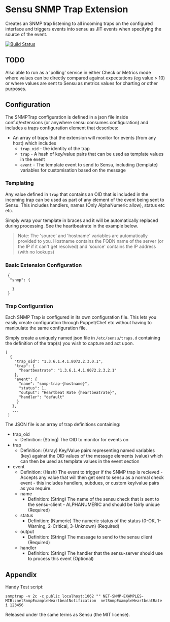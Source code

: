 # Sensu SNMP Trap Extension

Creates an SNMP trap listening to all incoming traps on the configured interface and triggers events into sensu as JIT events when specifying the source of the event.

[ ![Build Status](https://travis-ci.org/warmfusion/sensu-extension-snmptrap.svg)](https://travis-ci.org/warmfusion/sensu-extension-snmptrap)


## TODO

Also able to run as a 'polling' service in either Check or Metrics mode where values can be directly compared against expectations (eg value > 10)
or where values are sent to Sensu as metrics values for charting or other purposes.


## Configuration

The SNMPTrap configuration is defined in a json file inside conf.d/extensions (or anywhere sensu consumes configuration)
and includes a traps configuration element that describes:

* An array of traps that the extension will monitor for events (from any host) which includes
    * `trap_oid` - the identity of the trap
    * `trap` - A hash of key/value pairs that can be used as template values in the event
    * `event` - The template event to send to Sensu, including {template} variables for customisation based on the message


### Templating

Any value defined in `trap` that contains an OID that is included in the incoming trap can be used as part of any element of the
event being sent to Sensu. This includes handlers, names (Only AlphaNumeric allow), status etc etc.

Simply wrap your template in braces and it will be automatically replaced during processing. See the heartbeatrate in the example
below.

> Note: The 'source' and 'hostname' variables are automatically provided to you. Hostname contains the FQDN name of the server (or the IP if it 
> can't get resolved) and 'source' contains the IP address (with no lookups)

### Basic Extension Configuration


     {
      "snmp": {
 
       }
     }

### Trap Configuration

Each SNMP Trap is configured in its own configuration file. This lets you easily create configuration through Puppet/Chef etc without
having to manipulate the same configuration file.

Simply create a uniquely named json file in `/etc/sensu/traps.d` containing the definition of the trap(s) you wish to capture and
act upon.


    [
      {
        "trap_oid": "1.3.6.1.4.1.8072.2.3.0.1",
        "trap": {
          "heartbeatrate": "1.3.6.1.4.1.8072.2.3.2.1" 
        },
        "event": {
          "name": "snmp-trap-{hostname}",
          "status": 1,
          "output": "Heartbeat Rate {heartbeatrate}", 
          "handler": "default"
         }
       },
       ...
     ]

The JSON file is an array of trap definitions containing:

* trap_oid
  * Definition: (String) The OID to monitor for events on
* trap
  * Definition: (Array) Key/Value pairs representing named variables (key) against the OID values of the message elements (value)
    which can then be used as template values in the event section
* event
  * Definition: (Hash) The event to trigger if the SNMP trap is recieved - Accepts any value that will then get sent to sensu
    as a normal check event - this includes handlers, subdues, or custom key/value pairs as you require.
  * name
    * Definition: (String) The name of the sensu check that is sent to the sensu-client - ALPHANUMERIC and should be fairly unique (Required)
  * status
    * Definition: (Numeric) The numeric status of the status (0-OK, 1-Warning, 2-Critical, 3-Unknown) (Required)
  * output
    * Definition: (String) The message to send to the sensu client (Required)
  * handler
    * Definition: (String) The handler that the sensu-server should use to process this event (Optional)


## Appendix 

Handy Test script:

    snmptrap -v 2c -c public localhost:1062 "" NET-SNMP-EXAMPLES-MIB::netSnmpExampleHeartbeatNotification  netSnmpExampleHeartbeatRate i 123456


Released under the same terms as Sensu (the MIT license). 
